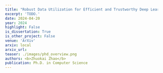 ```yaml
---
title: "Robust Data Utilization for Efficient and Trustworthy Deep Learning"
excerpt: 'TODO.'
date: 2024-04-20
year: 2024
highlight: False
is_dissertation: True
is_other_project: False
venue: 'ArXiv'
arxiv: local
arxiv_url:
teaser: ./images/phd_overview.png
authors: <b>Zhuokai Zhao</b>
publication: Ph.D. in Computer Science
---
```

